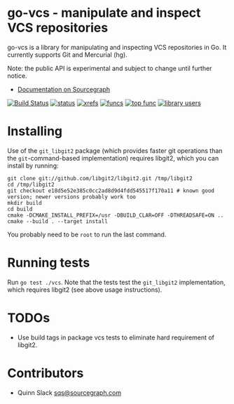 go-vcs - manipulate and inspect VCS repositories
================================================

go-vcs is a library for manipulating and inspecting VCS repositories in Go. It currently supports
Git and Mercurial (hg).

Note: the public API is experimental and subject to change until further notice.

* [Documentation on Sourcegraph](https://sourcegraph.com/github.com/sourcegraph/go-vcs)

[![Build Status](https://travis-ci.org/sourcegraph/go-vcs.png?branch=master)](https://travis-ci.org/sourcegraph/go-vcs)
[![status](https://sourcegraph.com/api/repos/github.com/sourcegraph/go-vcs/badges/status.png)](https://sourcegraph.com/github.com/sourcegraph/go-vcs)
[![xrefs](https://sourcegraph.com/api/repos/github.com/sourcegraph/go-vcs/badges/xrefs.png)](https://sourcegraph.com/github.com/sourcegraph/go-vcs)
[![funcs](https://sourcegraph.com/api/repos/github.com/sourcegraph/go-vcs/badges/funcs.png)](https://sourcegraph.com/github.com/sourcegraph/go-vcs)
[![top func](https://sourcegraph.com/api/repos/github.com/sourcegraph/go-vcs/badges/top-func.png)](https://sourcegraph.com/github.com/sourcegraph/go-vcs)
[![library users](https://sourcegraph.com/api/repos/github.com/sourcegraph/go-vcs/badges/library-users.png)](https://sourcegraph.com/github.com/sourcegraph/go-vcs)


Installing
==========

Use of the `git_libgit2` package (which provides faster git operations than the
`git`-command-based implementation) requires libgit2, which you can install by
running:

```
git clone git://github.com/libgit2/libgit2.git /tmp/libgit2
cd /tmp/libgit2
git checkout e18d5e52e385c0cc2ad8d9d4fdd545517f170a11 # known good version; newer versions probably work too
mkdir build
cd build
cmake -DCMAKE_INSTALL_PREFIX=/usr -DBUILD_CLAR=OFF -DTHREADSAFE=ON ..
cmake --build . --target install
```

You probably need to be `root` to run the last command.


Running tests
=============

Run `go test ./vcs`. Note that the tests test the `git_libgit2` implementation,
which requires libgit2 (see above usage instructions).


TODOs
============

* Use build tags in package vcs tests to eliminate hard requirement of libgit2.


Contributors
============

* Quinn Slack <sqs@sourcegraph.com>
